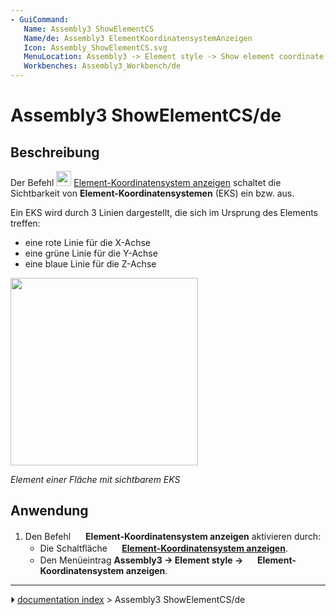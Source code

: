 ```yaml
---
- GuiCommand:
   Name: Assembly3 ShowElementCS
   Name/de: Assembly3 ElementKoordinatensystemAnzeigen
   Icon: Assembly_ShowElementCS.svg‎‎
   MenuLocation: Assembly3 -> Element style -> Show element coordinate system
   Workbenches: Assembly3_Workbench/de
---
```


# Assembly3 ShowElementCS/de

## Beschreibung

Der Befehl <img alt="" src=images/Assembly_ShowElementCS.svg  style="width:24px;"> [Element-Koordinatensystem anzeigen](Assembly3_ShowElementCS/de.md) schaltet die Sichtbarkeit von **Element-Koordinatensystemen** (EKS) ein bzw. aus.

Ein EKS wird durch 3 Linien dargestellt, die sich im Ursprung des Elements treffen:

-   eine rote Linie für die X-Achse
-   eine grüne Linie für die Y-Achse
-   eine blaue Linie für die Z-Achse

<img alt="" src=images/Assembly3_ShowElementCS-01.png  style="width:300px;">



*Element einer Fläche mit sichtbarem EKS*

## Anwendung

1.  Den Befehl <img alt="" src=images/Assembly_ShowElementCS.svg  style="width:16px;"> **Element-Koordinatensystem anzeigen** aktivieren durch:
    -   Die Schaltfläche **<img src="images/Assembly_ShowElementCS.svg" width=16px> [Element-Koordinatensystem anzeigen](Assembly3_ShowElementCS/de.md)**.
    -   Den Menüeintrag **Assembly3 → Element style → <img src="images/Assembly_ShowElementCS.svg" width=16px> Element-Koordinatensystem anzeigen**.



---
⏵ [documentation index](../README.md) > Assembly3 ShowElementCS/de
